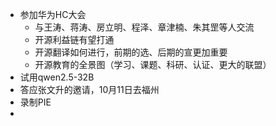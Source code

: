- 参加华为HC大会
	- 与王涛、蒋涛、房立明、程泽、章津楠、朱其罡等人交流
	- 开源利益链有望打通
	- 开源翻译如何进行，前期的选、后期的宣更加重要
	- 开源教育的全景图（学习、课题、科研、认证、更大的联盟）
- 试用qwen2.5-32B
- 答应张文升的邀请，10月11日去福州
- 录制PIE
-